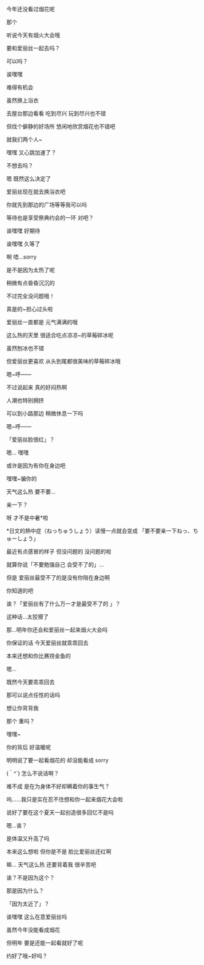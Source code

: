 今年还没看过烟花呢

那个

听说今天有烟火大会哦

要和爱丽丝一起去吗？

可以吗？



诶嘿嘿

难得有机会 

虽然换上浴衣 

去屋台那边看看 吃到尽兴 玩到尽兴也不错

但找个僻静的好场所 悠闲地欣赏烟花也不错吧

就我们两个人~

嘿嘿 又心跳加速了？

不想去吗？



嗯 既然这么决定了

爱丽丝现在就去换浴衣吧

你就先到那边的广场等等我可以吗

等待也是享受祭典约会的一环 对吧？

诶嘿嘿 好期待



诶嘿嘿 久等了

啊 唔…sorry 

是不是因为太热了呢

稍微有点昏昏沉沉的

不过完全没问题哦！

真是的~担心过头啦

爱丽丝一直都是 元气满满的哦

这么热的天里 很适合吃点凉凉~的草莓碎冰呢

虽然刨冰也不错

但爱丽丝更喜欢 从头到尾都很美味的草莓碎冰哦 

嗯~呼——

不过说起来 真的好闷热啊

人潮也特别拥挤

可以到小路那边 稍微休息一下吗



嗯~呼——

「爱丽丝脸很红」？

嗯… 嘿嘿

或许是因为有你在身边吧

嘿嘿~骗你的

天气这么热 要不要…

亲一下？

呀 才不是中暑*啦

*日文的熱中症（ねっちゅうしょう）读慢一点就会变成 「要不要亲一下ねっ、ちゅーしょう」

最近有点感冒的样子 但没问题的 没问题的啦

就算你说「不要勉强自己 会受不了的」…

但是 爱丽丝最受不了的是没有你陪在身边啊

你知道的吧

诶？「爱丽丝有了什么万一才是最受不了的 」？

这种话…太狡猾了

那…明年你还会和爱丽丝一起来烟火大会吗

你保证的话 今天爱丽丝就乖乖回去

本来还想和你比赛捞金鱼的

嗯… 

既然今天要乖乖回去

那可以说点任性的话吗

想让你背背我



那个 重吗？

嘿嘿~

你的背后 好温暖呢

明明说了要一起看烟花的 却没能看成 sorry

(｀^´) 怎么不说话啊？

难不成 是在为身体不好却瞒着你的事生气？

呜……我只是实在忍不住想和你一起来烟花大会啦

说好了要在这个夏天一起创造很多回忆不是吗

嗯…诶？

是体温又升高了吗

本来这么想啦 但你是不是 脸比爱丽丝还红啊

嘛… 天气这么热 还要背着我 很辛苦吧

诶？不是因为这个？

那是因为什么？

「因为太近了」？

诶嘿嘿 这么在意爱丽丝吗

虽然今年没能看成烟花

但明年 要是还能一起看就好了呢

约好了哦~好吗？

